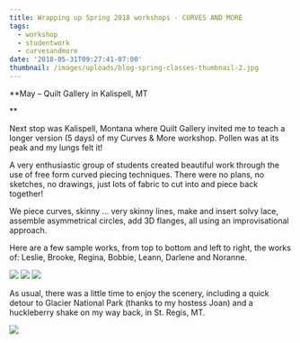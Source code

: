 ```yaml
---
title: Wrapping up Spring 2018 workshops - CURVES AND MORE
tags:
  - workshop
  - studentwork
  - curvesandmore
date: '2018-05-31T09:27:41-07:00'
thumbnail: /images/uploads/blog-spring-classes-thumbnail-2.jpg
---
```

**May – Quilt Gallery in Kalispell, MT**

Next stop was Kalispell, Montana where Quilt Gallery invited me to teach a longer version (5 days) of my Curves & More workshop.  Pollen was at its peak and my lungs felt it! 

A very enthusiastic group of students created beautiful work through the use of free form curved piecing techniques.  There were no plans, no sketches, no drawings, just lots of fabric to cut into and piece back together!

We piece curves, skinny ... very skinny lines, make and insert solvy lace, assemble asymmetrical circles, add 3D flanges, all using an improvisational approach.

Here are a few sample works, from top to bottom and left to right, the works of: Leslie, Brooke, Regina, Bobbie, Leann, Darlene and Noranne.  



<img class="img-responsive" src="/images/uploads/blog-2018-spring-classes-kalispell-1.jpg">



<img class="img-responsive" src="/images/uploads/blog-2018-spring-classes-kalispell-2.jpg">



<img class="img-responsive" src="/images/uploads/blog-2018-spring-classes-kalispell-3.jpg">



As usual, there was a little time to enjoy the scenery, including a quick detour to Glacier National Park (thanks to my hostess Joan) and a huckleberry shake on my way back, in St. Regis, MT.



<img class="img-responsive" src="/images/uploads/blog-2018-spring-classes-kalispell-4.jpg">
